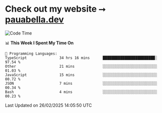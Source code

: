 # Check out my website ⭢ [pauabella.dev](https://pauabella.dev)

<!--START_SECTION:waka-->
![Code Time](http://img.shields.io/badge/Code%20Time-4%2C132%20hrs%2035%20mins-blue)

📊 **This Week I Spent My Time On** 

```text
💬 Programming Languages: 
TypeScript               34 hrs 16 mins      ████████████████████████░   97.54 % 
Other                    21 mins             ░░░░░░░░░░░░░░░░░░░░░░░░░   01.03 % 
JavaScript               15 mins             ░░░░░░░░░░░░░░░░░░░░░░░░░   00.72 % 
JSON                     7 mins              ░░░░░░░░░░░░░░░░░░░░░░░░░   00.34 % 
Bash                     4 mins              ░░░░░░░░░░░░░░░░░░░░░░░░░   00.23 % 
```


 Last Updated on 26/02/2025 14:05:50 UTC
<!--END_SECTION:waka-->
